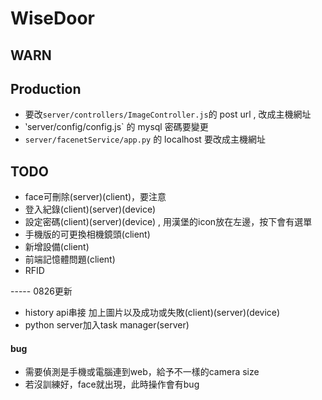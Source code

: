 # WiseDoor

## WARN

## Production
- 要改`server/controllers/ImageController.js`的 post url , 改成主機網址
- ‵server/config/config.js` 的 mysql 密碼要變更
- `server/facenetService/app.py` 的 localhost 要改成主機網址

## TODO
- face可刪除(server)(client)，要注意
- 登入紀錄(client)(server)(device)
- 設定密碼(client)(server)(device) , 用漢堡的icon放在左邊，按下會有選單
- 手機版的可更換相機鏡頭(client)
- 新增設備(client)
- 前端記憶體問題(client)
- RFID

----- 0826更新
- history api串接 加上圖片以及成功或失敗(client)(server)(device)
- python server加入task manager(server)

#### bug

- 需要偵測是手機或電腦連到web，給予不一樣的camera size
- 若沒訓練好，face就出現，此時操作會有bug